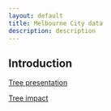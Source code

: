 ```yaml
---
layout: default
title: Melbourne City data
description: description
---
```



## Introduction




[Tree presentation](./PAGE1.html)

[Tree impact](./PAGE-Vera.html)






